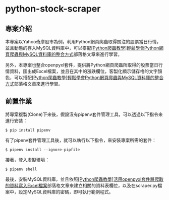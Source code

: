 # python-stock-scraper #

## 專案介紹 ##

本專案以Yahoo奇摩股市為例，利用Python網頁爬蟲取得關注的股票當日行情，並且動態的存入MySQL資料庫中，可以搭配[[Python爬蟲教學]輕鬆學會Python網頁爬蟲與MySQL資料庫的整合方式](https://www.learncodewithmike.com/2020/08/python-scraper-integrate-with-mysql.html)部落格文章來進行學習。

另外，本專案也整合openpyxl套件，提供將Python網頁爬蟲所取得的股票當日行情資料，匯出成Excel檔案，並且在其中的漲跌欄位，客製化顯示儲存格的文字顏色，可以搭配[[Python爬蟲教學]輕鬆學會Python網頁爬蟲與MySQL資料庫的整合方式](https://www.learncodewithmike.com/2020/08/python-scraper-integrate-with-mysql.html)部落格文章來進行學習。

## 前置作業 ##

將專案複製(Clone)下來後，假設沒有pipenv套件管理工具，可以透過以下指令來進行安裝：

`$ pip install pipenv`

有了pipenv套件管理工具後，就可以執行以下指令，來安裝專案所需的套件：

`$ pipenv install --ignore-pipfile`

接著，登入虛擬環境：

`$ pipenv shell`

最後，安裝MySQL資料庫，並且依照[[Python爬蟲教學]活用openpyxl套件將爬取的資料寫入Excel檔案](https://www.learncodewithmike.com/2020/08/python-write-to-an-excel-file-using-openpyxl-module.html)部落格文章來建立相關的資料表欄位，以及在scraper.py檔案中，設定MySQL資料庫的密碼，即可執行範例程式。